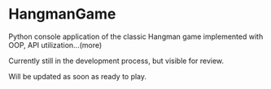 # HangmanGame
Python console application of the classic Hangman game implemented with OOP, API utilization...(more)

Currently still in the development process, but visible for review.

Will be updated as soon as ready to play.

